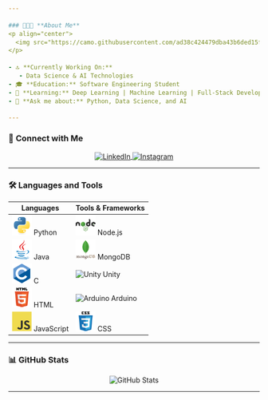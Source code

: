 ```yaml
---

### 🧑🏽‍💻 **About Me**
<p align="center">
  <img src="https://camo.githubusercontent.com/ad38c424479dba43b6ded15fecfde6b53cf9fcd6ff3dc7715d5bcb43f8bbefb8/68747470733a2f2f6d656469612e67697068792e636f6d2f6d656469612f57556c706c634d704f43456d5447427442572f67697068792e676966" alt="I am a Software Engineering Student GIF" />
</p>

- 🔝 **Currently Working On:**  
   - Data Science & AI Technologies  
- 🎓 **Education:** Software Engineering Student  
- 🌱 **Learning:** Deep Learning | Machine Learning | Full-Stack Development  
- 💬 **Ask me about:** Python, Data Science, and AI  

---
```


### 🚀 **Connect with Me**  
<p align="center">
  <a href="https://linkedin.com/in/emircanbacanak/" target="blank">
    <img align="center" src="https://img.shields.io/badge/LinkedIn-Emir%20Can%20Bacanak-blue?style=flat-square&logo=linkedin&logoColor=white" alt="LinkedIn" />
  </a>
  <a href="https://www.instagram.com/emirbcnk/" target="blank">
    <img align="center" src="https://img.shields.io/badge/Instagram-@emirbcnk-ff69b4?style=flat-square&logo=instagram&logoColor=white" alt="Instagram" />
  </a>
</p>

---

### 🛠️ **Languages and Tools**  

| **Languages** | **Tools & Frameworks** |
| ------------- | ----------------------- |
| <img src="https://raw.githubusercontent.com/devicons/devicon/master/icons/python/python-original.svg" alt="Python" width="40" height="40"/> Python | <img src="https://raw.githubusercontent.com/devicons/devicon/master/icons/nodejs/nodejs-original-wordmark.svg" alt="Node.js" width="40" height="40"/> Node.js |
| <img src="https://raw.githubusercontent.com/devicons/devicon/master/icons/java/java-original.svg" alt="Java" width="40" height="40"/> Java | <img src="https://raw.githubusercontent.com/devicons/devicon/master/icons/mongodb/mongodb-original-wordmark.svg" alt="MongoDB" width="40" height="40"/> MongoDB |
| <img src="https://raw.githubusercontent.com/devicons/devicon/master/icons/c/c-original.svg" alt="C" width="40" height="40"/> C | <img src="https://www.vectorlogo.zone/logos/unity3d/unity3d-icon.svg" alt="Unity" width="40" height="40"/> Unity |
| <img src="https://raw.githubusercontent.com/devicons/devicon/master/icons/html5/html5-original-wordmark.svg" alt="HTML" width="40" height="40"/> HTML | <img src="https://cdn.worldvectorlogo.com/logos/arduino-1.svg" alt="Arduino" width="40" height="40"/> Arduino |
| <img src="https://raw.githubusercontent.com/devicons/devicon/master/icons/javascript/javascript-original.svg" alt="JavaScript" width="40" height="40"/> JavaScript | <img src="https://raw.githubusercontent.com/devicons/devicon/master/icons/css3/css3-original-wordmark.svg" alt="CSS" width="40" height="40"/> CSS |

---

### 📊 **GitHub Stats**
<p align="center">
  <img src="https://github-readme-stats.vercel.app/api?username=emircanbacanak&show_icons=true&theme=radical" alt="GitHub Stats" />
</p>

---
